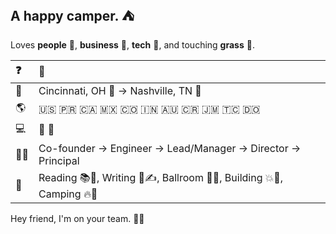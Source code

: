 ## A happy camper. ⛺

Loves **people** 🤗, **business** 🤝, **tech** 🦾, and touching **grass** 🌾.

| ❓ | 💬 |
|:---|:--|
| 📍 | Cincinnati, OH 🐅 → Nashville, TN 🤠 |
| 🌎 | 🇺🇸 🇵🇷 🇨🇦 🇲🇽 🇨🇴 🇮🇳 🇦🇺 🇨🇷 🇯🇲 🇹🇨 🇩🇴 |
| 💻 | 🍎 🐧 |
| 👨‍💼 | Co-founder → Engineer → Lead/Manager → Director → Principal |
| 🥳 | Reading 📚📖, Writing 📓✍️, Ballroom 💃🕺, Building 💥🔨, Camping 🔥🌭 |

Hey friend, I'm on your team. 🤘😎

<!--
- 💻 
- 🧭 
- 🏕️ 
- 🔥 
- 🐛 
- 🪵 
- 🔦 
- 🌈 
- 🎣 
- 🪓 
- 🌭 
- 📖 
- 🏔️ 
-->
